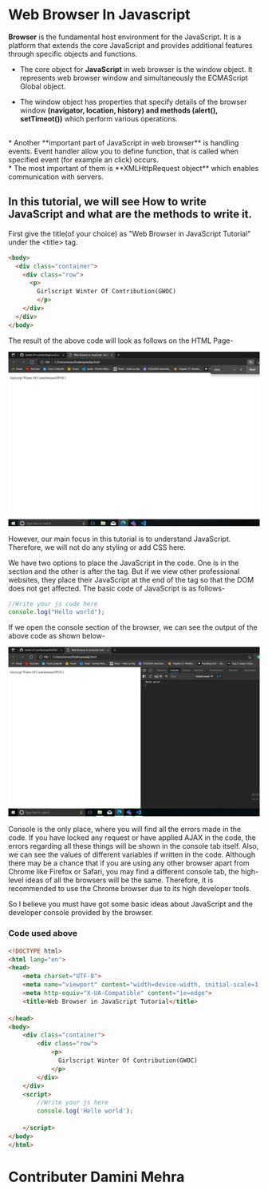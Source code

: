 # Web Browser In Javascript

**Browser** is the fundamental host environment for the JavaScript. It is a platform that extends the core JavaScript and provides additional features through specific objects and functions.
</br>
* The core object for **JavaScript** in web browser is the window object. It represents web browser window and simultaneously the ECMAScript Global object. 

* The window object has properties that specify details of the browser window **(navigator, location, history) and methods (alert(), setTimeot())** which perform various operations.
</br>
* Another **important part of JavaScript in web browser** is handling events. Event handler allow you to define function, that is called when specified event (for example an click) occurs.
</br>
* The most important of them is **XMLHttpRequest object** which enables communication with servers.

## **In this tutorial, we will see How to write JavaScript and what are the methods to write it.**

First give the title(of your choice) as "Web Browser in JavaScript Tutorial" under the \<title> tag.


```html
<body>
  <div class="container">
    <div class="row">
      <p>
        Girlscript Winter Of Contribution(GWOC)
        </p>
    </div>
  </div>
</body>
```

The result of the above code will look as follows on the HTML Page-

<img title="a title" alt="Alt text" src="img1.png">

However, our main focus in this tutorial is to understand JavaScript. Therefore, we will not do any styling or add CSS here.

We have two options to place the JavaScript in the code. One is in the <head> section and the other is after the <body> tag. But if we view other professional websites, they place their JavaScript at the end of the <body> tag so that the DOM does not get affected. The basic code of JavaScript is as follows-

```js
//Write your js code here
console.log("Hello world");
```

If we open the console section of the browser, we can see the output of the above code as shown below-

<img title="a title" alt="Alt text" src="img2.png">

</br>

Console is the only place, where you will find all the errors made in the code. If you have locked any request or have applied AJAX in the code, the errors regarding all these things will be shown in the console tab itself. Also, we can see the values of different variables if written in the code. Although there may be a chance that if you are using any other browser apart from Chrome like Firefox or Safari, you may find a different console tab, the high-level ideas of all the browsers will be the same. Therefore, it is recommended to use the Chrome browser due to its high developer tools.

So I believe you must have got some basic ideas about JavaScript and the developer console provided by the browser.


### **Code used above**
```html
<!DOCTYPE html>
<html lang="en">
<head>
    <meta charset="UTF-8">
    <meta name="viewport" content="width=device-width, initial-scale=1.0">
    <meta http-equiv="X-UA-Compatible" content="ie=edge">
    <title>Web Browser in JavaScript Tutorial</title>
   
</head>
<body>
    <div class="container">
        <div class="row">
            <p>
              Girlscript Winter Of Contribution(GWOC)  
            </p>
        </div>
    </div>
    <script>
        //Write your js here
        console.log('Hello world');
        
    </script>
</body>
</html>

```
# Contributer Damini Mehra